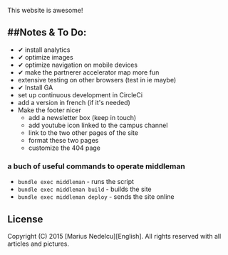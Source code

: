 This website is awesome!

##Notes & To Do:
-----

- ✔ install analytics
- ✔ optimize images
- ✔ optimize navigation on mobile devices
- ✔ make the partnerer accelerator map more fun
- extensive testing on other browsers (test in ie maybe)
- ✔ Install GA
- set up continuous development in CircleCi
- add a version in french (if it's needed)
- Make the footer nicer
	* add a newsletter box (keep in touch)
	* add youtube icon linked to the campus channel
	* link to the two other pages of the site
	* format these two pages
	* customize the 404 page


[mkdrendering]: http://vaidehijoshi.github.io/blog/2015/08/11/rolling-out-the-redcarpet-for-rendering-markdown/

### a buch of useful commands to operate middleman 

- `bundle exec middleman` - runs the script
- `bundle exec middleman build` - builds the site
- `bundle exec middleman deploy` - sends the site online

License
-------

Copyright (C) 2015 [Marius Nedelcu][English].
All rights reserved with all articles and pictures.

